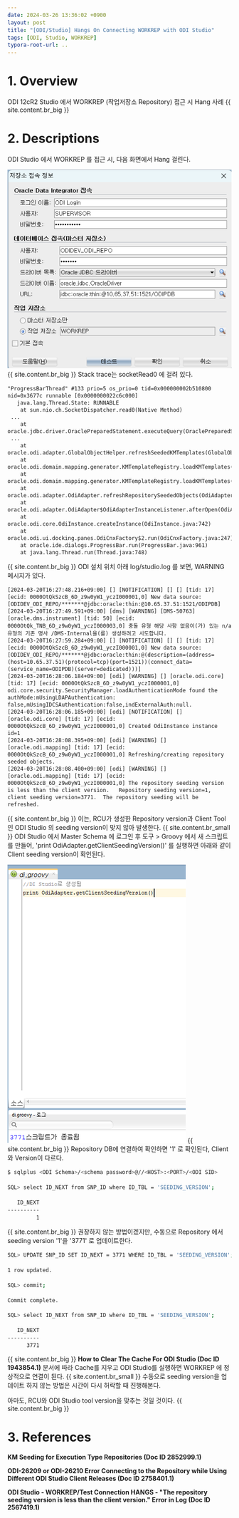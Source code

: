```yaml
---
date: 2024-03-26 13:36:02 +0900
layout: post
title: "[ODI/Studio] Hangs On Connecting WORKREP with ODI Studio"
tags: [ODI, Studio, WORKREP]
typora-root-url: ..
---
```


# 1. Overview

ODI  12cR2 Studio 에서 WORKREP (작업저장소 Repository) 접근 시 Hang 사례
{{ site.content.br_big }}
# 2. Descriptions

ODI Studio 에서 WORKREP 를 접근 시, 다음 화면에서 Hang 걸린다.

![Hangs-On-Connecting-WORKREP_1](/../assets/posts/images/ODI/Hangs-On-Connecting-WORKREP/Hangs-On-Connecting-WORKREP_1.png)
{{ site.content.br_big }}
Stack trace는 socketRead0 에 걸려 있다.

```
"ProgressBarThread" #133 prio=5 os_prio=0 tid=0x000000002b510800 nid=0x3677c runnable [0x0000000022c6c000]
   java.lang.Thread.State: RUNNABLE
	at sun.nio.ch.SocketDispatcher.read0(Native Method)
 ...
	at oracle.jdbc.driver.OraclePreparedStatement.executeQuery(OraclePreparedStatement.java:3766)
 ...
	at oracle.odi.adapter.GlobalObjectHelper.refreshSeededKMTemplates(GlobalObjectHelper.java:382)
	at oracle.odi.domain.mapping.generator.KMTemplateRegistry.loadKMTemplates(KMTemplateRegistry.java:309)
	at oracle.odi.domain.mapping.generator.KMTemplateRegistry.loadKMTemplates(KMTemplateRegistry.java:267)
	at oracle.odi.adapter.OdiAdapter.refreshRepositorySeededObjects(OdiAdapter.java:562)
	at oracle.odi.adapter.OdiAdapter$OdiAdapterInstanceListener.afterOpen(OdiAdapter.java:261)
	at oracle.odi.core.OdiInstance.createInstance(OdiInstance.java:742)
	at oracle.odi.ui.docking.panes.OdiCnxFactory$2.run(OdiCnxFactory.java:247)
	at oracle.ide.dialogs.ProgressBar.run(ProgressBar.java:961)
	at java.lang.Thread.run(Thread.java:748)
```
{{ site.content.br_big }}
ODI 설치 위치 아래 log/studio.log 를 보면, WARNING 메시지가 있다.

```
[2024-03-20T16:27:48.216+09:00] [] [NOTIFICATION] [] [] [tid: 17] [ecid: 0000OtQkSzcB_6D_z9w0yW1_yczI000001,0] New data source: [ODIDEV_ODI_REPO/*******@jdbc:oracle:thin:@10.65.37.51:1521/ODIPDB]
[2024-03-20T16:27:49.591+09:00] [dms] [WARNING] [DMS-50763] [oracle.dms.instrument] [tid: 50] [ecid: 0000OtQk_TNB_6D_z9w0yW1_yczI000003,0] 충돌 유형 해당 사항 없음이(가) 있는 n/a 유형의 기존 명사 /DMS-Internal을(를) 생성하려고 시도합니다.
[2024-03-20T16:27:59.284+09:00] [] [NOTIFICATION] [] [] [tid: 17] [ecid: 0000OtQkSzcB_6D_z9w0yW1_yczI000001,0] New data source: [ODIDEV_ODI_REPO/*******@jdbc:oracle:thin:@(description=(address=(host=10.65.37.51)(protocol=tcp)(port=1521))(connect_data=(service_name=ODIPDB)(server=dedicated)))]
[2024-03-20T16:28:06.184+09:00] [odi] [WARNING] [] [oracle.odi.core] [tid: 17] [ecid: 0000OtQkSzcB_6D_z9w0yW1_yczI000001,0] odi.core.security.SecurityManager.loadAuthenticationMode found the authMode:mUsingLDAPAuthentication: false,mUsingIDCSAuthentication:false,indExternalAuth:null.
[2024-03-20T16:28:06.185+09:00] [odi] [NOTIFICATION] [] [oracle.odi.core] [tid: 17] [ecid: 0000OtQkSzcB_6D_z9w0yW1_yczI000001,0] Created OdiInstance instance id=1
[2024-03-20T16:28:08.395+09:00] [odi] [WARNING] [] [oracle.odi.mapping] [tid: 17] [ecid: 0000OtQkSzcB_6D_z9w0yW1_yczI000001,0] Refreshing/creating repository seeded objects.
[2024-03-20T16:28:08.400+09:00] [odi] [WARNING] [] [oracle.odi.mapping] [tid: 17] [ecid: 0000OtQkSzcB_6D_z9w0yW1_yczI000001,0] The repository seeding version is less than the client version.   Repository seeding version=1, client seeding version=3771.  The repository seeding will be refreshed.
```
{{ site.content.br_big }}
이는, RCU가 생성한 Repository version과 Client Tool인 ODI Studio 의 seeding version이 맞지 않아 발생한다.
{{ site.content.br_small }}
ODI Studio 에서 Master Schema 에 로그인 후 도구 > Groovy 에서 새 스크립트를 만들어, 'print OdiAdapter.getClientSeedingVersion()' 를 실행하면 아래와 같이 Client seeding version이 확인된다.

![Hangs-On-Connecting-WORKREP_2](/../assets/posts/images/ODI/Hangs-On-Connecting-WORKREP/Hangs-On-Connecting-WORKREP_2.png)
{{ site.content.br_big }}
Repository DB에 연결하여 확인하면 '1' 로 확인된다, Client 와 Version이 다르다.

```sh
$ sqlplus <ODI Schema>/<schema password>@//<HOST>:<PORT>/<ODI SID>

SQL> select ID_NEXT from SNP_ID where ID_TBL = 'SEEDING_VERSION';

   ID_NEXT
----------
         1
```
{{ site.content.br_big }}
권장하지 않는 방법이겠지만, 수동으로 Repository 에서 seeding version '1'을 '3771' 로 업데이트한다.

```sh
SQL> UPDATE SNP_ID SET ID_NEXT = 3771 WHERE ID_TBL = 'SEEDING_VERSION';

1 row updated.

SQL> commit;

Commit complete.

SQL> select ID_NEXT from SNP_ID where ID_TBL = 'SEEDING_VERSION';

   ID_NEXT
----------
      3771
```
{{ site.content.br_big }}
**How to Clear The Cache For ODI Studio (Doc ID 1943854.1)** 문서에 따라 Cache를 지우고 ODI Studio를 실행하면 WORKREP 에 정상적으로 연결이 된다.
{{ site.content.br_small }}
수동으로 seeding version을 업데이트 하지 않는 방법은 시간이 다시 허락할 때 진행해본다.

아마도, RCU와 ODI Studio tool version을 맞추는 것일 것이다.
{{ site.content.br_big }}
# 3. References

**KM Seeding for Execution Type Repositories (Doc ID 2852999.1)**

**ODI-26209 or ODI-26210 Error Connecting to the Repository while Using Different ODI Studio Client Releases (Doc ID 2758401.1)**

**ODI Studio - WORKREP/Test Connection HANGS - "The repository seeding version is less than the client version." Error in Log (Doc ID 2567419.1)**
